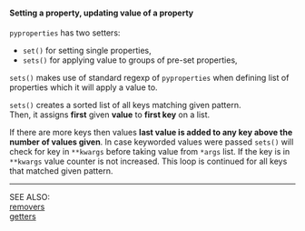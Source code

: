 #### Setting a property, updating value of a property

```pyproperties``` has two setters:


*   ```set()``` for setting single properties,
*   ```sets()``` for applying value to groups of pre-set properties,


```sets()``` makes use of standard regexp of ```pyproperties``` when defining list of properties which it will apply a value to.


```sets()``` creates a sorted list of all keys matching given pattern.  
Then, it assigns __first__ given __value__ to __first key__ on a list.  


If there are more keys then values __last value is added to any key above the number of values given__. 
In case keyworded values were passed ```sets()``` will check for key in ```**kwargs``` before taking value from ```*args``` list. 
If the key is in ```**kwargs``` value counter is not increased. This loop is continued for all keys that matched given pattern.


----

SEE ALSO:  
[removers](removers.mdown)  
[getters](getters.mdown)